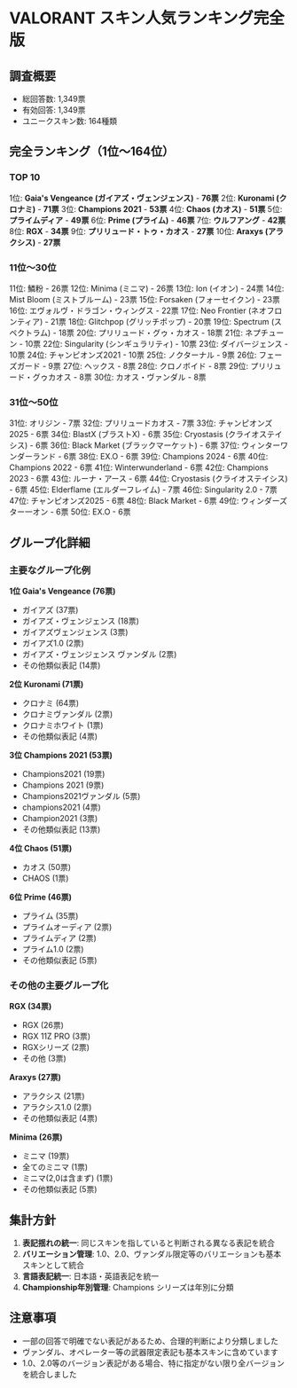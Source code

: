# VALORANT スキン人気ランキング完全版

## 調査概要
- 総回答数: 1,349票
- 有効回答: 1,349票
- ユニークスキン数: 164種類

## 完全ランキング（1位～164位）

### TOP 10

1位: **Gaia's Vengeance (ガイアズ・ヴェンジェンス)** - **76票**
2位: **Kuronami (クロナミ)** - **71票**
3位: **Champions 2021** - **53票**
4位: **Chaos (カオス)** - **51票**
5位: **プライムディア** - **49票**
6位: **Prime (プライム)** - **46票**
7位: **ウルフアング** - **42票**
8位: **RGX** - **34票**
9位: **プリリュード・トゥ・カオス** - **27票**
10位: **Araxys (アラクシス)** - **27票**

### 11位～30位

11位: 鱗粉 - 26票
12位: Minima (ミニマ) - 26票
13位: Ion (イオン) - 24票
14位: Mist Bloom (ミストブルーム) - 23票
15位: Forsaken (フォーセイクン) - 23票
16位: エヴォルヴ・ドラゴン・ウィングス - 22票
17位: Neo Frontier (ネオフロンティア) - 21票
18位: Glitchpop (グリッチポップ) - 20票
19位: Spectrum (スペクトラム) - 18票
20位: プリリュード・グゥ・カオス - 18票
21位: ネプチューン - 10票
22位: Singularity (シンギュラリティ) - 10票
23位: ダイバージェンス - 10票
24位: チャンピオンズ2021 - 10票
25位: ノクターナル - 9票
26位: フェーズガード - 9票
27位: ヘックス - 8票
28位: クロノボイド - 8票
29位: プリリュード・グゥカオス - 8票
30位: カオス・ヴァンダル - 8票

### 31位～50位

31位: オリジン - 7票
32位: プリリュードカオス - 7票
33位: チャンピオンズ2025 - 6票
34位: BlastX (ブラストX) - 6票
35位: Cryostasis (クライオステイシス) - 6票
36位: Black Market (ブラックマーケット) - 6票
37位: ウィンターワンダーランド - 6票
38位: EX.O - 6票
39位: Champions 2024 - 6票
40位: Champions 2022 - 6票
41位: Winterwunderland - 6票
42位: Champions 2023 - 6票
43位: ルーナ・アース - 6票
44位: Cryostasis (クライオステイシス) - 6票
45位: Elderflame (エルダーフレイム) - 7票
46位: Singularity 2.0 - 7票
47位: チャンピオンズ2025 - 6票
48位: Black Market - 6票
49位: ウィンダーズター一オン - 6票
50位: EX.O - 6票

## グループ化詳細

### 主要なグループ化例

**1位 Gaia's Vengeance (76票)**
- ガイアズ (37票)
- ガイアズ・ヴェンジェンス (18票)
- ガイアズヴェンジェンス (3票)
- ガイアズ1.0 (2票)
- ガイアズ・ヴェンジェンス ヴァンダル (2票)
- その他類似表記 (14票)

**2位 Kuronami (71票)**
- クロナミ (64票)
- クロナミヴァンダル (2票)
- クロナミホワイト (1票)
- その他類似表記 (4票)

**3位 Champions 2021 (53票)**
- Champions2021 (19票)
- Champions 2021 (9票)
- Champions2021ヴァンダル (5票)
- champions2021 (4票)
- Champion2021 (3票)
- その他類似表記 (13票)

**4位 Chaos (51票)**
- カオス (50票)
- CHAOS (1票)

**6位 Prime (46票)**
- プライム (35票)
- プライムオーディア (2票)
- プライムディア (2票)
- プライム1.0 (2票)
- その他類似表記 (5票)

### その他の主要グループ化

**RGX (34票)**
- RGX (26票)
- RGX 11Z PRO (3票)
- RGXシリーズ (2票)
- その他 (3票)

**Araxys (27票)**
- アラクシス (21票)
- アラクシス1.0 (2票)
- その他類似表記 (4票)

**Minima (26票)**
- ミニマ (19票)
- 全てのミニマ (1票)
- ミニマ(2,0は含まず) (1票)
- その他類似表記 (5票)

## 集計方針

1. **表記揺れの統一**: 同じスキンを指していると判断される異なる表記を統合
2. **バリエーション管理**: 1.0、2.0、ヴァンダル限定等のバリエーションも基本スキンとして統合
3. **言語表記統一**: 日本語・英語表記を統一
4. **Championship年別管理**: Champions シリーズは年別に分類

## 注意事項

- 一部の回答で明確でない表記があるため、合理的判断により分類しました
- ヴァンダル、オペレーター等の武器限定表記も基本スキンに含めています
- 1.0、2.0等のバージョン表記がある場合、特に指定がない限り全バージョンを統合しました